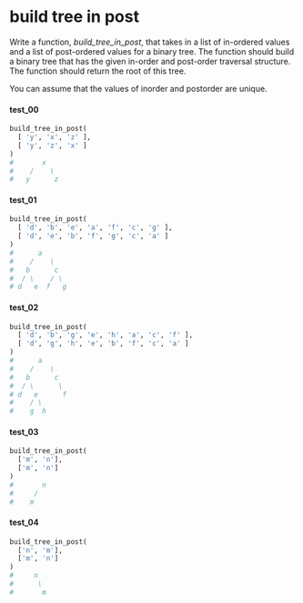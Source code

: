 # build tree in post

Write a function, *build\_tree\_in\_post*, that takes in a list of in-ordered values and a list of
post-ordered values for a binary tree. The function should build a binary tree that has the given
in-order and post-order traversal structure. The function should return the root of this tree.

You can assume that the values of inorder and postorder are unique.


#### test_00

```python
build_tree_in_post(
  [ 'y', 'x', 'z' ],
  [ 'y', 'z', 'x' ] 
)
#       x
#    /    \
#   y      z
```

#### test_01

```python
build_tree_in_post(
  [ 'd', 'b', 'e', 'a', 'f', 'c', 'g' ],
  [ 'd', 'e', 'b', 'f', 'g', 'c', 'a' ] 
)
#      a
#    /    \
#   b      c
#  / \    / \
# d   e  f   g
```

#### test_02

```python
build_tree_in_post(
  [ 'd', 'b', 'g', 'e', 'h', 'a', 'c', 'f' ],
  [ 'd', 'g', 'h', 'e', 'b', 'f', 'c', 'a' ] 
)
#      a
#    /    \
#   b      c
#  / \      \
# d   e      f
#    / \
#    g  h
```

#### test_03

```python
build_tree_in_post(
  ['m', 'n'],
  ['m', 'n']
)
#       n
#     /
#    m
```

#### test_04

```python
build_tree_in_post(
  ['n', 'm'],
  ['m', 'n']
)
#     n
#      \
#       m
```
